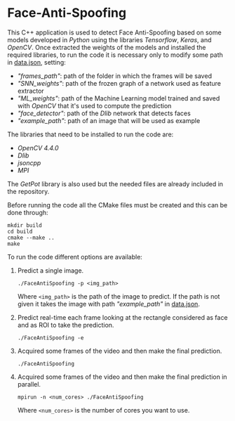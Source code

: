 # Face-Anti-Spoofing

This C++ application is used to detect Face Anti-Spoofing based on some models developed in *Python* using the libraries *Tensorflow*, *Keras*, and *OpenCV*.
Once extracted the weights of the models and installed the required libraries, to run the code it is necessary only to modify some path in [data.json](https://github.com/FrancescaPietrobon/Face-Anti-Spoofing/blob/main/src/data.json), setting:
 - *"frames_path"*: path of the folder in which the frames will be saved
 - *"SNN_weights"*: path of the frozen graph of a network used as feature extractor
 - *"ML_weights"*: path of the Machine Learning model trained and saved with *OpenCV* that it's used to compute the prediction
 - *"face_detector"*: path of the *Dlib* network that detects faces
 - *"example_path"*: path of an image that will be used as example

The libraries that need to be installed to run the code are:
- *OpenCV 4.4.0*
- *Dlib*
- *jsoncpp*
- *MPI*

The *GetPot* library is also used but the needed files are already included in the repository.

Before running the code all the CMake files must be created and this can be done through:
```
mkdir build
cd build
cmake --make ..
make
```

To run the code different options are available:
1. Predict a single image.
    ```
    ./FaceAntiSpoofing -p <img_path>
    ```
    Where ```<img_path>``` is the path of the image to predict. If the path is not given it takes the image with path *"example_path"* in [data.json](https://github.com/FrancescaPietrobon/Face-Anti-Spoofing/blob/main/src/data.json).
  
2. Predict real-time each frame looking at the rectangle considered as face and as ROI to take the prediction.
    ```
    ./FaceAntiSpoofing -e
    ```
3. Acquired some frames of the video and then make the final prediction.
    ```
    ./FaceAntiSpoofing
    ```
4. Acquired some frames of the video and then make the final prediction in parallel.
    ```
    mpirun -n <num_cores> ./FaceAntiSpoofing
    ```
    Where ```<num_cores>``` is the number of cores you want to use.
